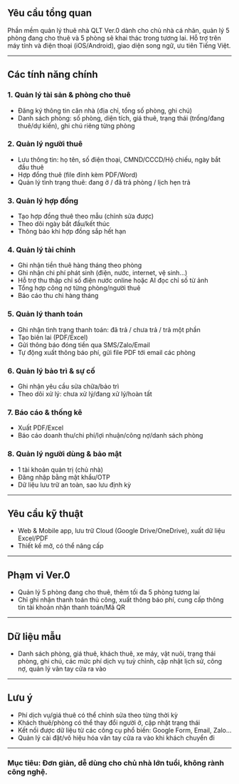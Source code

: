 ## Yêu cầu tổng quan
Phần mềm quản lý thuê nhà QLT Ver.0 dành cho chủ nhà cá nhân, quản lý 5 phòng đang cho thuê và 5 phòng sẽ khai thác trong tương lai. Hỗ trợ trên máy tính và điện thoại (iOS/Android), giao diện song ngữ, ưu tiên Tiếng Việt.

---
## Các tính năng chính
### 1. Quản lý tài sản & phòng cho thuê
- Đăng ký thông tin căn nhà (địa chỉ, tổng số phòng, ghi chú)
- Danh sách phòng: số phòng, diện tích, giá thuê, trạng thái (trống/đang thuê/dự kiến), ghi chú riêng từng phòng

### 2. Quản lý người thuê
- Lưu thông tin: họ tên, số điện thoại, CMND/CCCD/Hộ chiếu, ngày bắt đầu thuê
- Hợp đồng thuê (file đính kèm PDF/Word)
- Quản lý tình trạng thuê: đang ở / đã trả phòng / lịch hẹn trả

### 3. Quản lý hợp đồng
- Tạo hợp đồng thuê theo mẫu (chỉnh sửa được)
- Theo dõi ngày bắt đầu/kết thúc
- Thông báo khi hợp đồng sắp hết hạn

### 4. Quản lý tài chính
- Ghi nhận tiền thuê hàng tháng theo phòng
- Ghi nhận chi phí phát sinh (điện, nước, internet, vệ sinh...)
- Hỗ trợ thu thập chỉ số điện nước online hoặc AI đọc chỉ số từ ảnh
- Tổng hợp công nợ từng phòng/người thuê
- Báo cáo thu chi hàng tháng

### 5. Quản lý thanh toán
- Ghi nhận tình trạng thanh toán: đã trả / chưa trả / trả một phần
- Tạo biên lai (PDF/Excel)
- Gửi thông báo đóng tiền qua SMS/Zalo/Email
- Tự động xuất thông báo phí, gửi file PDF tới email các phòng

### 6. Quản lý bảo trì & sự cố
- Ghi nhận yêu cầu sửa chữa/bảo trì
- Theo dõi xử lý: chưa xử lý/đang xử lý/hoàn tất

### 7. Báo cáo & thống kê
- Xuất PDF/Excel
- Báo cáo doanh thu/chi phí/lợi nhuận/công nợ/danh sách phòng

### 8. Quản lý người dùng & bảo mật
- 1 tài khoản quản trị (chủ nhà)
- Đăng nhập bằng mật khẩu/OTP
- Dữ liệu lưu trữ an toàn, sao lưu định kỳ

---
## Yêu cầu kỹ thuật
- Web & Mobile app, lưu trữ Cloud (Google Drive/OneDrive), xuất dữ liệu Excel/PDF
- Thiết kế mở, có thể nâng cấp

---
## Phạm vi Ver.0
- Quản lý 5 phòng đang cho thuê, thêm tối đa 5 phòng tương lai
- Chỉ ghi nhận thanh toán thủ công, xuất thông báo phí, cung cấp thông tin tài khoản nhận thanh toán/Mã QR

---
## Dữ liệu mẫu
- Danh sách phòng, giá thuê, khách thuê, xe máy, vật nuôi, trạng thái phòng, ghi chú, các mức phí dịch vụ tuỳ chỉnh, cập nhật lịch sử, công nợ, quản lý vân tay cửa ra vào

---
## Lưu ý
- Phí dịch vụ/giá thuê có thể chỉnh sửa theo từng thời kỳ
- Khách thuê/phòng có thể thay đổi người ở, cập nhật trạng thái
- Kết nối được dữ liệu từ các công cụ phổ biến: Google Form, Email, Zalo...
- Quản lý cài đặt/vô hiệu hóa vân tay cửa ra vào khi khách chuyển đi

---
### Mục tiêu: Đơn giản, dễ dùng cho chủ nhà lớn tuổi, không rành công nghệ.

